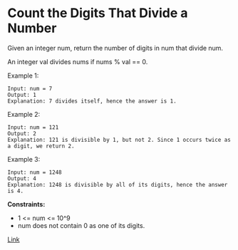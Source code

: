 # Count the Digits That Divide a Number

Given an integer num, return the number of digits in num that divide num.

An integer val divides nums if nums % val == 0.

Example 1:

```
Input: num = 7
Output: 1
Explanation: 7 divides itself, hence the answer is 1.
```

Example 2:

```
Input: num = 121
Output: 2
Explanation: 121 is divisible by 1, but not 2. Since 1 occurs twice as a digit, we return 2.
```

Example 3:

```
Input: num = 1248
Output: 4
Explanation: 1248 is divisible by all of its digits, hence the answer is 4.
```

**Constraints:**

- 1 <= num <= 10^9
- num does not contain 0 as one of its digits.

[Link](https://leetcode.com/problems/count-the-digits-that-divide-a-number/)